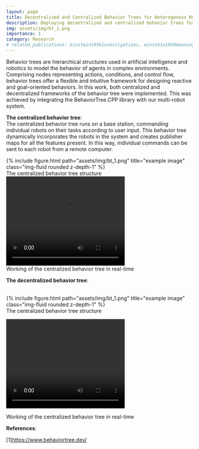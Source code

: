 ```yaml
---
layout: page
title: Decentralized and Centralized Behavior Trees for Heterogenous Robotic Systems
description: Deploying decentralized and centralized behavior trees for complex robotic systems to attain increased modularity
img: assets/img/bt_1.png
importance: 1
category: Research
# related_publications: einstein1956investigations, einstein1950meaning
---
```


Behavior trees are hierarchical structures used in artificial intelligence and robotics to model the behavior of agents in complex environments. Comprising nodes representing actions, conditions, and control flow, behavior trees offer a flexible and intuitive framework for designing reactive and goal-oriented behaviors. In this work, both centralized and decentralized frameworks of the behavior tree were implemented. This was achieved by integrating the BehaviorTree.CPP library with our multi-robot system.

**The centralized behavior tree**:<br>
The centralized behavior tree runs on a base station, commanding individual robots on their tasks according to user input. This behavior tree dynamically incorporates the robots in the system and creates publisher maps for all the features present. In this way, individual commands can be sent to each robot from a remote computer.
<br>
<div class="row justify-content-sm-center">
    <div class="col-sm mt-3 mt-md-0">
        {% include figure.html path="assets/img/bt_1.png"  title="example image" class="img-fluid rounded z-depth-1" %}
    </div>
</div> 
<div class="caption">
    The centralized behavior tree structure
</div>

<video width="320" height="240" controls>
  <source src="Behavior Trees.mp4" type="video/mp4">
</video>
<div class="caption">
    Working of the centralized behavior tree in real-time
</div>

**The decentralized behavior tree**:<br>

<br>
<div class="row justify-content-sm-center">
    <div class="col-sm mt-3 mt-md-0">
        {% include figure.html path="assets/img/bt_1.png"  title="example image" class="img-fluid rounded z-depth-1" %}
    </div>
</div> 
<div class="caption">
    The centralized behavior tree structure
</div>

<video src="assets/video/BehaviorTrees.mp4" width="320" height="240" controls></video>

<div class="caption">
    Working of the centralized behavior tree in real-time
</div>


**References**:<br>

[1]https://www.behaviortree.dev/